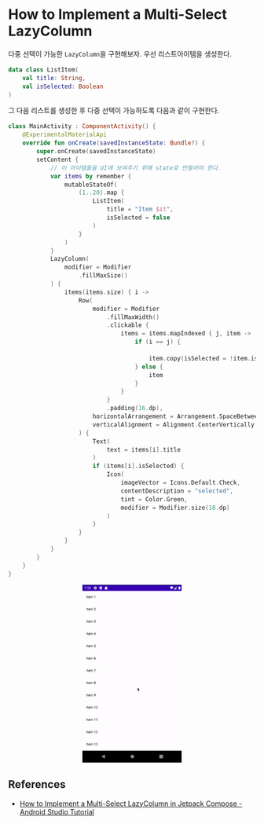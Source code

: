 # How to Implement a Multi-Select LazyColumn

다중 선택이 가능한 `LazyColumn`을 구현해보자. 우선 리스트아이템을 생성한다.

```kotlin
data class ListItem(
    val title: String,
    val isSelected: Boolean
)
```

그 다음 리스트를 생성한 후 다중 선택이 가능하도록 다음과 같이 구현한다.

```kotlin
class MainActivity : ComponentActivity() {
    @ExperimentalMaterialApi
    override fun onCreate(savedInstanceState: Bundle?) {
        super.onCreate(savedInstanceState)
        setContent {
            // 이 아이템들을 UI에 보여주기 위해 state로 만들어야 한다.
            var items by remember {
                mutableStateOf(
                    (1..20).map {
                        ListItem(
                            title = "Item $it",
                            isSelected = false
                        )
                    }
                )
            }
            LazyColumn(
                modifier = Modifier
                    .fillMaxSize()
            ) {
                items(items.size) { i ->
                    Row(
                        modifier = Modifier
                            .fillMaxWidth()
                            .clickable {
                                items = items.mapIndexed { j, item ->
                                    if (i == j) {
																				// item 리스트를 
                                        item.copy(isSelected = !item.isSelected)
                                    } else {
                                        item
                                    }
                                }
                            }
                            .padding(16.dp),
                        horizontalArrangement = Arrangement.SpaceBetween,
                        verticalAlignment = Alignment.CenterVertically
                    ) {
                        Text(
                            text = items[i].title
                        )
                        if (items[i].isSelected) {
                            Icon(
                                imageVector = Icons.Default.Check,
                                contentDescription = "selected",
                                tint = Color.Green,
                                modifier = Modifier.size(18.dp)
                            )
                        }
                    }
                }
            }
        }
    }
}
```

<div align="center">
<img src="img/result.gif" width="40%">
</div>

## References

* [How to Implement a Multi-Select LazyColumn in Jetpack Compose - Android Studio Tutorial](https://www.youtube.com/watch?v=pvNcJXprrKM&list=PLQkwcJG4YTCSpJ2NLhDTHhi6XBNfk9WiC&index=23)
